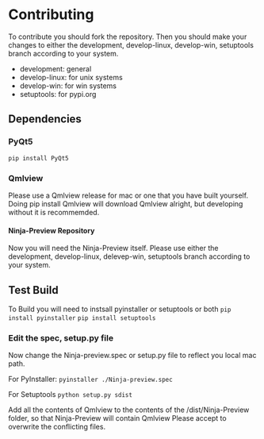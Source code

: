 # Contributing
To contribute you should fork the repository.
Then you should make your changes to either the development, develop-linux, develop-win, setuptools branch
according to your system.

- development: general
- develop-linux: for unix systems
- develop-win: for win systems
- setuptools: for pypi.org

## Dependencies

### PyQt5
```pip install PyQt5```

### Qmlview
Please use a Qmlview release for mac or one that you have built yourself.
Doing pip install Qmlview will download Qmlview alright, but developing without it is recommemded.

#### Ninja-Preview Repository
Now you will need the Ninja-Preview itself.
Please use either the development, develop-linux, delevep-win, setuptools branch
according to your system.


## Test Build
To Build you will need to instsall pyinstaller or setuptools or both
```pip install pyinstaller```
```pip install setuptools```

### Edit the spec, setup.py file

Now change the Ninja-preview.spec or setup.py file to reflect you local mac path.

For PyInstaller:
```pyinstaller ./Ninja-preview.spec```

For Setuptools
```python setup.py sdist```

Add all the contents of Qmlview to the contents of the
/dist/Ninja-Preview folder, 
so that Ninja-Preview will contain Qmlview
Please accept to overwrite the conflicting files.

